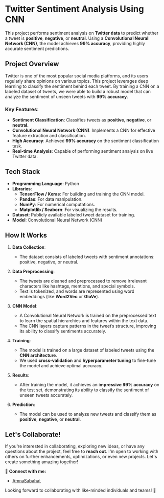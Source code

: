 # **Twitter Sentiment Analysis Using CNN**

This project performs sentiment analysis on **Twitter data** to predict whether a tweet is **positive**, **negative**, or **neutral**. Using a **Convolutional Neural Network (CNN)**, the model achieves **99% accuracy**, providing highly accurate sentiment predictions.

## **Project Overview**

Twitter is one of the most popular social media platforms, and its users regularly share opinions on various topics. This project leverages deep learning to classify the sentiment behind each tweet. By training a CNN on a labeled dataset of tweets, we were able to build a robust model that can analyze the sentiment of unseen tweets with **99% accuracy**.

### **Key Features**:
- **Sentiment Classification**: Classifies tweets as **positive**, **negative**, or **neutral**.
- **Convolutional Neural Network (CNN)**: Implements a CNN for effective feature extraction and classification.
- **High Accuracy**: Achieved **99% accuracy** on the sentiment classification task.
- **Real-time Analysis**: Capable of performing sentiment analysis on live Twitter data.

## **Tech Stack**

- **Programming Language**: Python
- **Libraries**:
  - **TensorFlow / Keras**: For building and training the CNN model.
  - **Pandas**: For data manipulation.
  - **NumPy**: For numerical computations.
  - **Matplotlib / Seaborn**: For visualizing the results.
- **Dataset**: Publicly available labeled tweet dataset for training.
- **Model**: Convolutional Neural Network (CNN)

## **How It Works**

1. **Data Collection**: 
   - The dataset consists of labeled tweets with sentiment annotations: positive, negative, or neutral.
   
2. **Data Preprocessing**:
   - The tweets are cleaned and preprocessed to remove irrelevant characters like hashtags, mentions, and special symbols.
   - Text is tokenized, and words are represented using word embeddings (like **Word2Vec** or **GloVe**).
   
3. **CNN Model**:
   - A Convolutional Neural Network is trained on the preprocessed text to learn the spatial hierarchies and features within the text data.
   - The CNN layers capture patterns in the tweet’s structure, improving its ability to classify sentiments accurately.
   
4. **Training**:
   - The model is trained on a large dataset of labeled tweets using the **CNN architecture**.
   - We used **cross-validation** and **hyperparameter tuning** to fine-tune the model and achieve optimal accuracy.

5. **Results**:
   - After training the model, it achieves an **impressive 99% accuracy** on the test set, demonstrating its ability to classify the sentiment of unseen tweets accurately.
   
6. **Prediction**:
   - The model can be used to analyze new tweets and classify them as **positive**, **negative**, or **neutral**.


## **Let's Collaborate!**

If you're interested in collaborating, exploring new ideas, or have any questions about the project, feel free to **reach out**. I'm open to working with others on further enhancements, optimizations, or even new projects. Let's create something amazing together!

🔗 **Connect with me:**

- [AmnaSabahat](https://www.linkedin.com/in/amna-sabahat-6b3713253/)

Looking forward to collaborating with like-minded individuals and teams! 🚀

